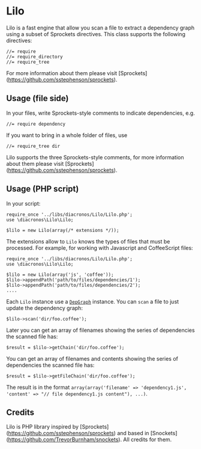 # Lilo

Lilo is a fast engine that allow you scan a file to extract a dependency graph using a subset of Sprockets directives. This class supports the following directives:

	//= require
	//= require_directory
	//= require_tree

For more information about them please visit [Sprockets] (https://github.com/sstephenson/sprockets).

## Usage (file side)

In your files, write Sprockets-style comments to indicate dependencies, e.g.

    //= require dependency

If you want to bring in a whole folder of files, use

    //= require_tree dir

Lilo supports the three Sprockets-style comments, for more information about them please visit [Sprockets] (https://github.com/sstephenson/sprockets).

## Usage (PHP script)

In your script:

	require_once '../libs/diacronos/Lilo/Lilo.php';
	use \diacronos\Lilo\Lilo;

	$lilo = new Lilo(array(/* extensions */));

The extensions allow to `Lilo` knows the types of files that must be processed.
For example, for working with Javascript and CoffeeScript files:

	require_once '../libs/diacronos/Lilo/Lilo.php';
	use \diacronos\Lilo\Lilo;

	$lilo = new Lilo(array('js', 'coffee'));
	$lilo->appendPath('path/to/files/dependencies/1');
	$lilo->appendPath('path/to/files/dependencies/2');
	....

Each `Lilo` instance use a [`DepGraph`](https://github.com/rafarga/php-dep-graph) instance. You can `scan` a file to just update the dependency graph:

	$lilo->scan('dir/foo.coffee');

Later you can get an array of filenames showing the series of dependencies the scanned file has:
	
	$result = $lilo->getChain('dir/foo.coffee');

You can get an array of filenames and contents showing the series of dependencies the scanned file has:

	$result = $lilo->getFileChain('dir/foo.coffee');

The result is in the format `array(array('filename' => 'dependency1.js', 'content' => "// file dependency1.js content"), ...)`.

## Credits
Lilo is PHP library inspired by [Sprockets] (https://github.com/sstephenson/sprockets) and based in [Snockets] (https://github.com/TrevorBurnham/snockets). All credits for them.

